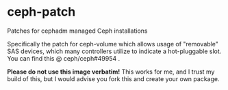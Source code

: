 # ceph-patch
Patches for cephadm managed Ceph installations

Specifically the patch for ceph-volume which allows usage of "removable" SAS
devices, which many controllers utilize to indicate a hot-pluggable slot. You
can find this @ ceph/ceph#49954 .

**Please do not use this image verbatim!** This works for me, and I trust my
build of this, but I would advise you fork this and create your own package.
